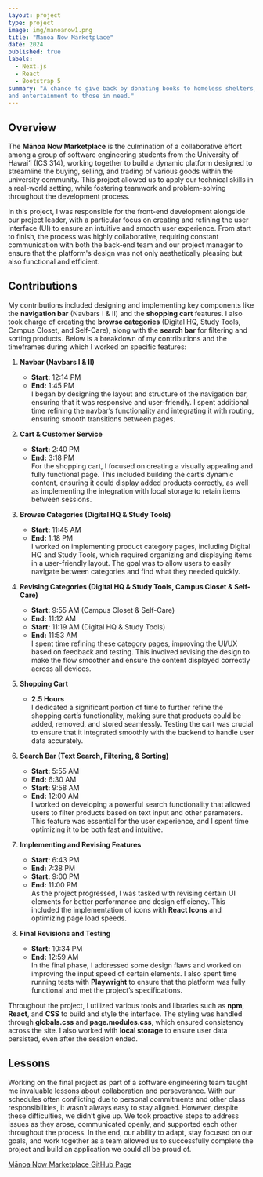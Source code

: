 ```yaml
---
layout: project
type: project
image: img/manoanow1.png
title: "Mānoa Now Marketplace"
date: 2024
published: true
labels:
  - Next.js
  - React
  - Bootstrap 5
summary: "A chance to give back by donating books to homeless shelters, offering comfort
and entertainment to those in need."
---
```


Overview
------
The **Mānoa Now Marketplace** is the culmination of a collaborative effort among a group of software engineering students from the University of Hawai‘i (ICS 314), working together to build a dynamic platform designed to streamline the buying, selling, and trading of various goods within the university community. This project allowed us to apply our technical skills in a real-world setting, while fostering teamwork and problem-solving throughout the development process.

In this project, I was responsible for the front-end development alongside our project leader, with a particular focus on creating and refining the user interface (UI) to ensure an intuitive and smooth user experience. From start to finish, the process was highly collaborative, requiring constant communication with both the back-end team and our project manager to ensure that the platform's design was not only aesthetically pleasing but also functional and efficient.


Contributions
-------
My contributions included designing and implementing key components like the **navigation bar** (Navbars I & II) and the **shopping cart** features. I also took charge of creating the **browse categories** (Digital HQ, Study Tools, Campus Closet, and Self-Care), along with the **search bar** for filtering and sorting products. Below is a breakdown of my contributions and the timeframes during which I worked on specific features:

1. **Navbar (Navbars I & II)**  
   - **Start:** 12:14 PM  
   - **End:** 1:45 PM  
   I began by designing the layout and structure of the navigation bar, ensuring that it was responsive and user-friendly. I spent additional time refining the navbar’s functionality and integrating it with routing, ensuring smooth transitions between pages.

2. **Cart & Customer Service**  
   - **Start:** 2:40 PM  
   - **End:** 3:18 PM  
   For the shopping cart, I focused on creating a visually appealing and fully functional page. This included building the cart’s dynamic content, ensuring it could display added products correctly, as well as implementing the integration with local storage to retain items between sessions.

3. **Browse Categories (Digital HQ & Study Tools)**  
   - **Start:** 11:45 AM  
   - **End:** 1:18 PM  
   I worked on implementing product category pages, including Digital HQ and Study Tools, which required organizing and displaying items in a user-friendly layout. The goal was to allow users to easily navigate between categories and find what they needed quickly.

4. **Revising Categories (Digital HQ & Study Tools, Campus Closet & Self-Care)**  
   - **Start:** 9:55 AM (Campus Closet & Self-Care)  
   - **End:** 11:12 AM  
   - **Start:** 11:19 AM (Digital HQ & Study Tools)  
   - **End:** 11:53 AM  
   I spent time refining these category pages, improving the UI/UX based on feedback and testing. This involved revising the design to make the flow smoother and ensure the content displayed correctly across all devices.

5. **Shopping Cart**  
   - **2.5 Hours**  
   I dedicated a significant portion of time to further refine the shopping cart’s functionality, making sure that products could be added, removed, and stored seamlessly. Testing the cart was crucial to ensure that it integrated smoothly with the backend to handle user data accurately.

6. **Search Bar (Text Search, Filtering, & Sorting)**  
   - **Start:** 5:55 AM  
   - **End:** 6:30 AM  
   - **Start:** 9:58 AM  
   - **End:** 12:00 AM  
   I worked on developing a powerful search functionality that allowed users to filter products based on text input and other parameters. This feature was essential for the user experience, and I spent time optimizing it to be both fast and intuitive.

7. **Implementing and Revising Features**  
   - **Start:** 6:43 PM  
   - **End:** 7:38 PM  
   - **Start:** 9:00 PM  
   - **End:** 11:00 PM  
   As the project progressed, I was tasked with revising certain UI elements for better performance and design efficiency. This included the implementation of icons with **React Icons** and optimizing page load speeds.

8. **Final Revisions and Testing**  
   - **Start:** 10:34 PM  
   - **End:** 12:59 AM  
   In the final phase, I addressed some design flaws and worked on improving the input speed of certain elements. I also spent time running tests with **Playwright** to ensure that the platform was fully functional and met the project’s specifications.

Throughout the project, I utilized various tools and libraries such as **npm**, **React**, and **CSS** to build and style the interface. The styling was handled through **globals.css** and **page.modules.css**, which ensured consistency across the site. I also worked with **local storage** to ensure user data persisted, even after the session ended.


Lessons
-----
Working on the final project as part of a software engineering team taught me invaluable lessons about collaboration and perseverance. With our schedules often conflicting due to personal commitments and other class responsibilities, it wasn’t always easy to stay aligned. However, despite these difficulties, we didn’t give up. We took proactive steps to address issues as they arose, communicated openly, and supported each other throughout the process. In the end, our ability to adapt, stay focused on our goals, and work together as a team allowed us to successfully complete the project and build an application we could all be proud of.

[Mānoa Now Marketplace GitHub Page](https://github.com/uhm-marketplace/MnM-Final)

